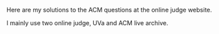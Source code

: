 Here are my solutions to the ACM questions at the online judge website.

I mainly use two online judge, UVa and ACM live archive.